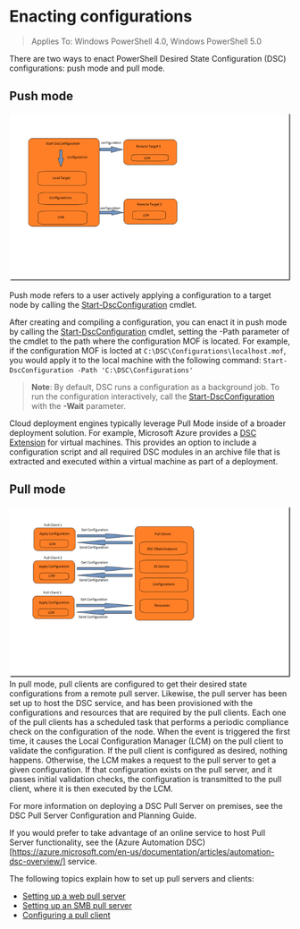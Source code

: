 # Enacting configurations

>Applies To: Windows PowerShell 4.0, Windows PowerShell 5.0

There are two ways to enact PowerShell Desired State Configuration (DSC) configurations: push mode and pull mode.

## Push mode
![Push mode](images/Push.png "How push mode works")

Push mode refers to a user actively applying a configuration to a target node by calling the [Start-DscConfiguration](https://technet.microsoft.com/en-us/library/dn521623.aspx) cmdlet.

After creating and compiling a configuration, you can enact it in push mode by calling the [Start-DscConfiguration](https://technet.microsoft.com/en-us/library/dn521623.aspx) cmdlet, setting the -Path parameter of the cmdlet to the path where the configuration MOF is located. For example, if the configuration MOF is locted at `C:\DSC\Configurations\localhost.mof`, you would apply it to the local machine with the following command:
`Start-DscConfiguration -Path 'C:\DSC\Configurations'`

> __Note__: By default, DSC runs a configuration as a background job. To run the configuration interactively, call the [Start-DscConfiguration](https://technet.microsoft.com/en-us/library/dn521623.aspx) with the __-Wait__ parameter.

Cloud deployment engines typically leverage Pull Mode inside of a broader deployment solution.  For example, Microsoft Azure provides a [DSC Extension](https://azure.microsoft.com/en-us/documentation/articles/virtual-machines-extensions-features/) for virtual machines.  This provides an option to include a configuration script and all required DSC modules in an archive file that is extracted and executed within a virtual machine as part of a deployment.  

## Pull mode
![Pull Mode](images/Pull.png "How pull mode works")
In pull mode, pull clients are configured to get their desired state configurations from a remote pull server. Likewise, the pull server has been set up to host the DSC service, and has been provisioned with the configurations and resources that are required by the pull clients.
Each one of the pull clients has a scheduled task that performs a periodic compliance check on the configuration of the node. When the event is triggered the first time, it causes the Local Configuration Manager (LCM) on the pull client to validate the configuration. If the pull client is configured as desired, nothing happens. Otherwise, the LCM makes a request to the pull server to get a given configuration. If that configuration exists on the pull server, and it passes initial validation checks, the configuration is transmitted to the pull client, where it is then executed by the LCM.

For more information on deploying a DSC Pull Server on premises, see the DSC Pull Server Configuration and Planning Guide.

If you would prefer to take advantage of an online service to host Pull Server functionality, see the (Azure Automation DSC)[https://azure.microsoft.com/en-us/documentation/articles/automation-dsc-overview/] service.

The following topics explain how to set up pull servers and clients:

- [Setting up a web pull server](pullServer.md)
- [Setting up an SMB pull server](pullServerSMB.md)
- [Configuring a pull client](pullClientConfigID.md)